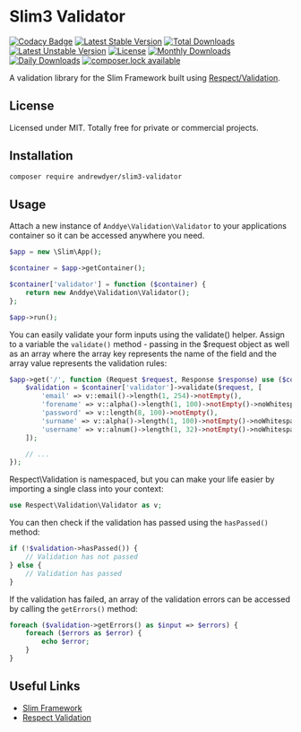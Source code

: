 # Slim3 Validator

[![Codacy Badge](https://api.codacy.com/project/badge/Grade/288ea903a3eb4f18990db20f8358be5d)](https://www.codacy.com/app/andrewdyer/slim3-validator?utm_source=github.com&amp;utm_medium=referral&amp;utm_content=andrewdyer/slim3-validator&amp;utm_campaign=Badge_Grade)
[![Latest Stable Version](https://poser.pugx.org/andrewdyer/slim3-validator/version)](https://packagist.org/packages/andrewdyer/slim3-validator)
[![Total Downloads](https://poser.pugx.org/andrewdyer/slim3-validator/downloads)](https://packagist.org/packages/andrewdyer/slim3-validator)
[![Latest Unstable Version](https://poser.pugx.org/andrewdyer/slim3-validator/v/unstable)](//packagist.org/packages/andrewdyer/slim3-validator)
[![License](https://poser.pugx.org/andrewdyer/slim3-validator/license)](https://packagist.org/packages/andrewdyer/slim3-validator)
[![Monthly Downloads](https://poser.pugx.org/andrewdyer/slim3-validator/d/monthly)](https://packagist.org/packages/andrewdyer/slim3-validator)
[![Daily Downloads](https://poser.pugx.org/andrewdyer/slim3-validator/d/daily)](https://packagist.org/packages/andrewdyer/slim3-validator)
[![composer.lock available](https://poser.pugx.org/andrewdyer/slim3-validator/composerlock)](https://packagist.org/packages/andrewdyer/slim3-validator)

A validation library for the Slim Framework built using [Respect/Validation](https://github.com/Respect/Validation).

## License

Licensed under MIT. Totally free for private or commercial projects.

## Installation

```bash
composer require andrewdyer/slim3-validator
```

## Usage

Attach a new instance of `Anddye\Validation\Validator` to your applications container so 
it can be accessed anywhere you need.

```php
$app = new \Slim\App();

$container = $app->getContainer();

$container['validator'] = function ($container) {
    return new Anddye\Validation\Validator();
};

$app->run();
```

You can easily validate your form inputs using the validate() helper. Assign to a 
variable the `validate()` method - passing in the $request object as well as an array 
where the array key represents the name of the field and the array value represents 
the validation rules:

```php
$app->get('/', function (Request $request, Response $response) use ($container) {
    $validation = $container['validator']->validate($request, [
        'email' => v::email()->length(1, 254)->notEmpty(),
        'forename' => v::alpha()->length(1, 100)->notEmpty()->noWhitespace(),
        'password' => v::length(8, 100)->notEmpty(),
        'surname' => v::alpha()->length(1, 100)->notEmpty()->noWhitespace(),
        'username' => v::alnum()->length(1, 32)->notEmpty()->noWhitespace(),
    ]);

    // ...
});
```

Respect\Validation is namespaced, but you can make your life easier by importing a
single class into your context:

```php
use Respect\Validation\Validator as v;
```

You can then check if the validation has passed using the `hasPassed()` method:

```php
if (!$validation->hasPassed()) {
    // Validation has not passed
} else {
    // Validation has passed
}
```

If the validation has failed, an array of the validation errors can be accessed 
by calling the `getErrors()` method:

```php
foreach ($validation->getErrors() as $input => $errors) {
    foreach ($errors as $error) {
        echo $error;
    }
}
```

## Useful Links

* [Slim Framework](https://www.slimframework.com)
* [Respect Validation](https://github.com/Respect/Validation)
